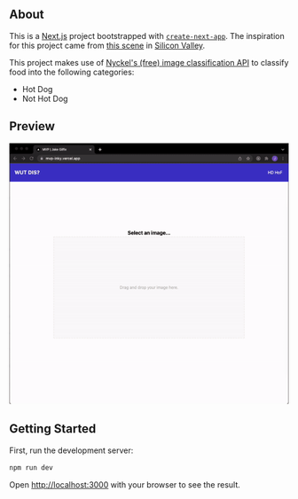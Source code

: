 ## About

This is a [Next.js](https://nextjs.org/) project bootstrapped with [`create-next-app`](https://github.com/vercel/next.js/tree/canary/packages/create-next-app). The inspiration for this project came from [this scene](https://www.youtube.com/watch?v=ACmydtFDTGs) in [Silicon Valley](https://www.imdb.com/title/tt2575988/?ref_=fn_al_tt_1).

This project makes use of [Nyckel's (free) image classification API](https://www.nyckel.com/) to classify food into the following categories:

- Hot Dog
- Not Hot Dog

## Preview

![screen-gif](./preview.gif)

## Getting Started

First, run the development server:

```bash
npm run dev
```

Open [http://localhost:3000](http://localhost:3000) with your browser to see the result.
